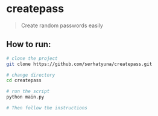 # createpass

> Create random passwords easily

## How to run:

``` bash
# clone the project
git clone https://github.com/serhatyuna/createpass.git

# change directory
cd createpass

# run the script
python main.py

# Then follow the instructions
```
